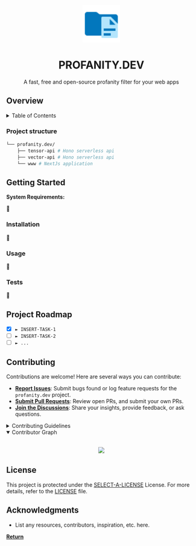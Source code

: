 <p align="center">
  <img src="https://raw.githubusercontent.com/PKief/vscode-material-icon-theme/ec559a9f6bfd399b82bb44393651661b08aaf7ba/icons/folder-docs.svg" width="100" alt="project-logo">
</p>
<p align="center">
    <h1 align="center">PROFANITY.DEV</h1>
</p>
<p align="center">
    A fast, free and open-source profanity filter for your web apps
</p>

## Overview

<details>
  <summary>Table of Contents</summary><br>

-   [ Overview](#-overview)
-   [ Getting Started](#-getting-started)
    -   [ Installation](#-installation)
    -   [ Usage](#-usage)
    -   [ Tests](#-tests)
-   [ Project Roadmap](#-project-roadmap)
-   [ Contributing](#-contributing)
-   [ License](#-license)
-   [ Acknowledgments](#-acknowledgments)
</details>

### Project structure

```sh
└── profanity.dev/
    ├── tensor-api # Hono serverless api
    ├── vector-api # Hono serverless api
    └── www # NextJs application
```

## Getting Started

**System Requirements:**

:construction:

### Installation

:construction:

### Usage

:construction:

### Tests

:construction:

## Project Roadmap

-   [x] `► INSERT-TASK-1`
-   [ ] `► INSERT-TASK-2`
-   [ ] `► ...`

## Contributing

Contributions are welcome! Here are several ways you can contribute:

-   **[Report Issues](https://github.com/joschan21/profanity.dev/issues)**: Submit bugs found or log feature requests for the `profanity.dev` project.
-   **[Submit Pull Requests](https://github.com/joschan21/profanity.dev/blob/main/CONTRIBUTING.md)**: Review open PRs, and submit your own PRs.
-   **[Join the Discussions](https://github.com/joschan21/profanity.dev/discussions)**: Share your insights, provide feedback, or ask questions.

<details closed>
<summary>Contributing Guidelines</summary>

1. **Fork the Repository**: Start by forking the project repository to your github account.
2. **Clone Locally**: Clone the forked repository to your local machine using a git client.
    ```sh
    git clone https://github.com/<your-github-user>/profanity.dev
    ```
3. **Create a New Branch**: Always work on a new branch, giving it a descriptive name.
    ```sh
    git checkout -b new-feature-x
    ```
4. **Make Your Changes**: Develop and test your changes locally.
5. **Commit Your Changes**: Commit with a clear message describing your updates.
    ```sh
    git commit -m 'feat: implemented new feature x.'
    ```
6. **Push to github**: Push the changes to your forked repository.
    ```sh
    git push -u origin new-feature-x
    ```
7. **Submit a Pull Request**: Create a PR against the original project repository. Clearly describe the changes and their motivations.
8. **Review**: Once your PR is reviewed and approved, it will be merged into the main branch. Congratulations on your contribution!
 </details>

<details open>
<summary>Contributor Graph</summary>
<br>
<p align="center">
   <a href="https://github.com{/joschan21/profanity.dev/}graphs/contributors">
      <img src="https://contrib.rocks/image?repo=joschan21/profanity.dev">
   </a>
</p>
</details>

## License

This project is protected under the [SELECT-A-LICENSE](https://choosealicense.com/licenses) License. For more details, refer to the [LICENSE](https://choosealicense.com/licenses/) file.

## Acknowledgments

-   List any resources, contributors, inspiration, etc. here.

[**Return**](#-overview)
